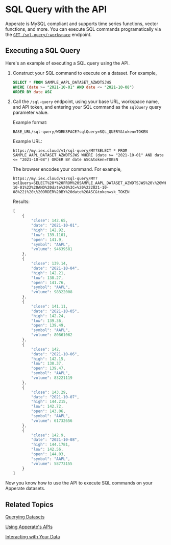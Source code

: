 # SQL Query with the API

Apperate is MySQL compliant and supports time series functions, vector functions, and more. You can execute SQL commands programatically via the [`GET /sql-query/:workspace`](https://iexcloud.io/docs/datasets-api/sql-query-dataset-data) endpoint. 

## Executing a SQL Query

Here's an example of executing a SQL query using the API.

1. Construct your SQL command to execute on a dataset. For example,

    ```sql
    SELECT * FROM SAMPLE_AAPL_DATASET_AZWDTSJWS 
    WHERE (date >= "2021-10-01" AND date <= "2021-10-08")
    ORDER BY date ASC
    ```

1. Call the `/sql-query` endpoint, using your base URL, workspace name, and API token, and entering your SQL command as the `sqlQuery` query parameter value.

    Example format:

    ```
    BASE_URL/sql-query/WORKSPACE?sqlQuery=SQL_QUERY&token=TOKEN
    ```

    Example URL:

    ```
    https://my.iex.cloud/v1/sql-query/MY?SELECT * FROM SAMPLE_AAPL_DATASET_AZWDTSJWS WHERE (date >= "2021-10-01" AND date <= "2021-10-08") ORDER BY date ASC&token=TOKEN
    ```

    The browser encodes your command. For example,

    ```
    https://my.iex.cloud/v1/sql-query/MY?sqlQuery=SELECT%20*%20FROM%20SAMPLE_AAPL_DATASET_AZWDTSJWS%20\%20WHERE%20(date%20%3E=%20%222021-10-01%22%20AND%20date%20%3C=%20%222021-10-08%22)%20\%20ORDER%20BY%20date%20ASC&token=sk_TOKEN
    ```

    Results:

    ```javascript
    [
        {
            "close": 142.65,
            "date": "2021-10-01",
            "high": 142.92,
            "low": 139.1101,
            "open": 141.9,
            "symbol": "AAPL",
            "volume": 94639581
        },
        {
            "close": 139.14,
            "date": "2021-10-04",
            "high": 142.21,
            "low": 138.27,
            "open": 141.76,
            "symbol": "AAPL",
            "volume": 98322008
        },
        {
            "close": 141.11,
            "date": "2021-10-05",
            "high": 142.24,
            "low": 139.36,
            "open": 139.49,
            "symbol": "AAPL",
            "volume": 80861062
        },
        {
            "close": 142,
            "date": "2021-10-06",
            "high": 142.15,
            "low": 138.37,
            "open": 139.47,
            "symbol": "AAPL",
            "volume": 83221119
        },
        {
            "close": 143.29,
            "date": "2021-10-07",
            "high": 144.215,
            "low": 142.72,
            "open": 143.06,
            "symbol": "AAPL",
            "volume": 61732656
        },
        {
            "close": 142.9,
            "date": "2021-10-08",
            "high": 144.1781,
            "low": 142.56,
            "open": 144.03,
            "symbol": "AAPL",
            "volume": 58773155
        }
    ]
    ```

Now you know how to use the API to execute SQL commands on your Apperate datasets.

## Related Topics

[Querying Datasets](./querying-datasets.md)

[Using Apperate's APIs](../apperate-api-basics.md)

[Interacting with Your Data](../../interacting-with-your-data.md)